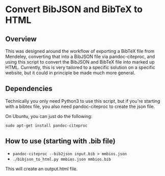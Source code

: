 # Convert BibJSON and BibTeX to HTML

## Overview

This was designed around the workflow of exporting a BibTeX file from Mendeley,
converting that into a BibJSON file via pandoc-citeproc, and using this script
to convert the BibJSON and BibTeX file into marked up HTML. Currently, this is
very tailored to a specific solution on a specific website, but it could in
principle be made much more general.

## Dependencies

Technically you only need Python3 to use this script, but if you're starting
with a bibtex file, you also need pandoc-citeproc to create the json file.

On Ubuntu, you can just do the following:

    sudo apt-get install pandoc-citeproc  

## How to use (starting with .bib file)

- ``pandoc-citeproc --bib2json input.bib > mmbios.json``
- ``./bibjson_to_html.py mmbios.json mmbios.bib``

This will create an output.html file.
